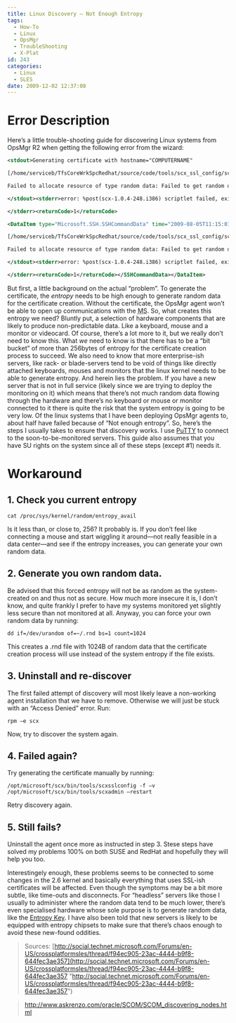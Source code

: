 ```yaml
---
title: Linux Discovery – Not Enough Entropy
tags:
  - How-To
  - Linux
  - OpsMgr
  - TroubleShooting
  - X-Plat
id: 243
categories:
  - Linux
  - SLES
date: 2009-12-02 12:37:08
---
```


# Error Description

Here’s a little trouble-shooting guide for discovering Linux systems from OpsMgr R2 when getting the following error from the wizard:

```xml
<stdout>Generating certificate with hostname="COMPUTERNAME"

[/home/serviceb/TfsCoreWrkSpcRedhat/source/code/tools/scx_ssl_config/scxsslcert.cpp:198]

Failed to allocate resource of type random data: Failed to get random data - not enough entropy

</stdout><stderr>error: %post(scx-1.0.4-248.i386) scriptlet failed, exit status 1

</stderr><returnCode>1</returnCode>

<DataItem type="Microsoft.SSH.SSHCommandData" time="2009-08-05T11:15:01.5800358-04:00" sourceHealthServiceId="0EB1D6DA-202C-7FC5-3D46-BDBB9208547D"><SSHCommandData><stdout>Generating certificate with hostname="COMPUTERNAME"

[/home/serviceb/TfsCoreWrkSpcRedhat/source/code/tools/scx_ssl_config/scxsslcert.cpp:198]

Failed to allocate resource of type random data: Failed to get random data - not enough entropy

</stdout><stderr>error: %post(scx-1.0.4-248.i386) scriptlet failed, exit status 1

</stderr><returnCode>1</returnCode></SSHCommandData></DataItem>
```

But first, a little background on the actual “problem”. To generate the certificate, the _entropy_ needs to be high enough to generate random data for the certificate creation. Without the certificate, the OpsMgr agent won’t be able to open up communications with the <acronym title="Management Server">MS</acronym>. So, what creates this entropy we need? Bluntly put, a selection of hardware components that are likely to produce non-predictable data. Like a keyboard, mouse and a monitor or videocard. Of course, there’s a lot more to it, but we really don’t need to know this. What _we_ need to know is that there has to be a “bit bucket” of more than 256bytes of entropy for the certificate creation process to succeed. We also need to know that more enterprise-ish servers, like rack- or blade-servers tend to be void of things like directly attached keyboards, mouses and monitors that the linux kernel needs to be able to generate entropy. And herein lies the problem. If you have a new server that is not in full service (likely since we are trying to deploy the monitoring on it) which means that there’s not much random data flowing through the hardware and there’s no keyboard or mouse or monitor connected to it there is quite the risk that the system entropy is going to be very low. Of the linux systems that I have been deploying OpsMgr agents to, about half have failed because of “Not enough entropy”. So, here’s the steps I usually takes to ensure that discovery works. I use [PuTTY](http://www.chiark.greenend.org.uk/~sgtatham/putty/download.html) to connect to the soon-to-be-monitored servers. This guide also assumes that you have SU rights on the system since all of these steps (except #1) needs it.

# Workaround

## 1. Check you current entropy

```text
cat /proc/sys/kernel/random/entropy_avail
```

Is it less than, or close to, 256? It probably is. If you don’t feel like connecting a mouse and start wiggling it around—not really feasible in a data center—and see if the entropy increases, you can generate your own random data.

## 2. Generate you own random data.
Be advised that this forced entropy will not be as random as the system-created on and thus not as secure. How much more insecure it is, I don’t know, and quite frankly I prefer to have my systems monitored yet slightly less secure than not monitored at all. Anyway, you can force your own random data by running:

```text
dd if=/dev/urandom of=~/.rnd bs=1 count=1024
```

This creates a .rnd file with 1024B of random data that the certificate creation process will use instead of the system entropy if the file exists.

## 3. Uninstall and re-discover

The first failed attempt of discovery will most likely leave a non-working agent installation that we have to remove. Otherwise we will just be stuck with an “Access Denied” error. Run:

```text
rpm –e scx
```

Now, try to discover the system again.

## 4. Failed again?

Try generating the certificate manually by running:

```text
/opt/microsoft/scx/bin/tools/scxsslconfig -f –v
/opt/microsoft/scx/bin/tools/scxadmin –restart
```

Retry discovery again.

## 5. Still fails?

Uninstall the agent once more as instructed in step 3.
Stese steps have solved my problems 100% on both SUSE and RedHat and hopefully they will help you too.

Interestingely enough, these problems seems to be connected to some changes in the 2.6 kernel and basically everything that uses SSL-ish certificates will be affected. Even though the symptoms may be a bit more subtle, like time-outs and disconnects. For “headless” servers like those I usually to administer where the random data tend to be much lower, there’s even specialised hardware whose sole purpose is to generate random data, like the [Entropy Key](http://www.entropykey.co.uk/). I have also been told that new servers is likely to be equipped with entropy chipsets to make sure that there’s chaos enough to avoid these new-found oddities.

> Sources:
> [http://social.technet.microsoft.com/Forums/en-US/crossplatformsles/thread/f94ec905-23ac-4444-b9f8-644fec3ae357](http://social.technet.microsoft.com/Forums/en-US/crossplatformsles/thread/f94ec905-23ac-4444-b9f8-644fec3ae357 "http://social.technet.microsoft.com/Forums/en-US/crossplatformsles/thread/f94ec905-23ac-4444-b9f8-644fec3ae357")

> [http://www.askrenzo.com/oracle/SCOM/SCOM_discovering_nodes.html
> ](http://www.askrenzo.com/oracle/SCOM/SCOM_discovering_nodes.html "http://www.askrenzo.com/oracle/SCOM/SCOM_discovering_nodes.html")